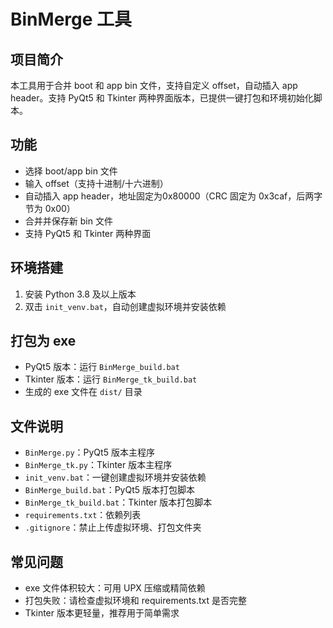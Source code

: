# BinMerge 工具

## 项目简介
本工具用于合并 boot 和 app bin 文件，支持自定义 offset，自动插入 app header。支持 PyQt5 和 Tkinter 两种界面版本，已提供一键打包和环境初始化脚本。

## 功能
- 选择 boot/app bin 文件
- 输入 offset（支持十进制/十六进制）
- 自动插入 app header，地址固定为0x80000（CRC 固定为 0x3caf，后两字节为 0x00）
- 合并并保存新 bin 文件
- 支持 PyQt5 和 Tkinter 两种界面

## 环境搭建
1. 安装 Python 3.8 及以上版本
2. 双击 `init_venv.bat`，自动创建虚拟环境并安装依赖

## 打包为 exe
- PyQt5 版本：运行 `BinMerge_build.bat`
- Tkinter 版本：运行 `BinMerge_tk_build.bat`
- 生成的 exe 文件在 `dist/` 目录

## 文件说明
- `BinMerge.py`：PyQt5 版本主程序
- `BinMerge_tk.py`：Tkinter 版本主程序
- `init_venv.bat`：一键创建虚拟环境并安装依赖
- `BinMerge_build.bat`：PyQt5 版本打包脚本
- `BinMerge_tk_build.bat`：Tkinter 版本打包脚本
- `requirements.txt`：依赖列表
- `.gitignore`：禁止上传虚拟环境、打包文件夹

## 常见问题
- exe 文件体积较大：可用 UPX 压缩或精简依赖
- 打包失败：请检查虚拟环境和 requirements.txt 是否完整
- Tkinter 版本更轻量，推荐用于简单需求
